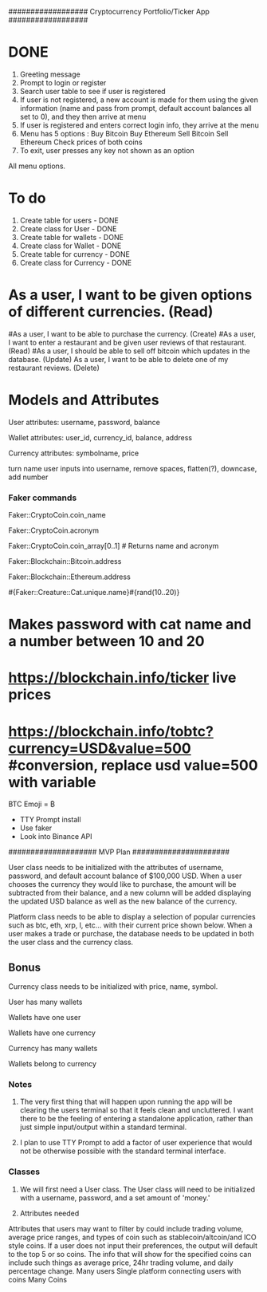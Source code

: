 
################## Cryptocurrency Portfolio/Ticker App ##################


# DONE

1. Greeting message
2. Prompt to login or register
3. Search user table to see if user is registered
4. If user is not registered, a new account is made for them using the given information (name and pass from prompt, default account balances all set to 0), and they then arrive at menu
5. If user is registered and enters correct login info, they arrive at the menu
6. Menu has 5 options :
    Buy Bitcoin
    Buy Ethereum
    Sell Bitcoin
    Sell Ethereum
    Check prices of both coins
7. To exit, user presses any key not shown as an option

All menu options.









# To do


1. Create table for users - DONE
2. Create class for User - DONE
3. Create table for wallets - DONE
4. Create class for Wallet - DONE
5. Create table for currency - DONE
6. Create class for Currency - DONE


# As a user, I want to be given options of different currencies. (Read)
#As a user, I want to be able to purchase the currency. (Create)
#As a user, I want to enter a restaurant and be given user reviews of that restaurant. (Read)
#As a user, I should be able to sell off bitcoin which updates in the database. (Update)
As a user, I want to be able to delete one of my restaurant reviews. (Delete)


# Models and Attributes

User attributes: username, password, balance

Wallet attributes: user_id, currency_id, balance, address

Currency attributes: symbolname, price

turn name user inputs into username, remove spaces, flatten(?), downcase, add number


### Faker commands

Faker::CryptoCoin.coin_name

Faker::CryptoCoin.acronym

Faker::CryptoCoin.coin_array[0..1] # Returns name and acronym

Faker::Blockchain::Bitcoin.address

Faker::Blockchain::Ethereum.address

#{Faker::Creature::Cat.unique.name}#{rand(10..20)}
# Makes password with cat name and a number between 10 and 20


# https://blockchain.info/ticker live prices

# https://blockchain.info/tobtc?currency=USD&value=500 #conversion, replace usd value=500 with variable


BTC Emoji = ₿


- TTY Prompt install
- Use faker
- Look into Binance API

#################### MVP Plan ######################

User class needs to be initialized with the attributes of username, password, and default account balance of $100,000 USD. When a user chooses the currency they would like to purchase, the amount will be subtracted from their balance, and a new column will be added displaying the updated USD balance as well as the new balance of the currency.

Platform class needs to be able to display a selection of popular currencies such as btc, eth, xrp, l, etc... with their current price shown below. When a user makes a trade or purchase, the database needs to be updated in both the user class and the currency class.

## Bonus

Currency class needs to be initialized with price, name, symbol.


User has many wallets

Wallets have one user

Wallets have one currency

Currency has many wallets

Wallets belong to currency


### Notes

1. The very first thing that will happen upon running the app will be clearing the users terminal so that it feels clean and uncluttered. I want there to be the feeling of entering a standalone application, rather than just simple input/output within a standard terminal.

2. I plan to use TTY Prompt to add a factor of user experience that would not be otherwise possible with the standard terminal interface.


### Classes


1. We will first need a User class. The User class will need to be initialized with a username, password, and a set amount of 'money.'

2. Attributes needed

Attributes that users may want to filter by could include trading volume, average price ranges, and types of coin such as stablecoin/altcoin/and ICO style coins. If a user does not input their preferences, the output will default to the top 5 or so coins. The info that will show for the specified coins can include such things as average price, 24hr trading volume, and daily percentage change.
Many users
Single platform connecting users with coins
Many Coins
